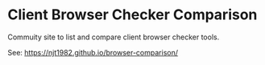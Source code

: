 # Client Browser Checker Comparison

Commuity site to list and compare client browser checker tools.

See: https://njt1982.github.io/browser-comparison/

